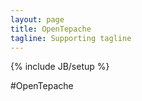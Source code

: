 ```yaml
---
layout: page
title: OpenTepache
tagline: Supporting tagline
---
```

{% include JB/setup %}

#OpenTepache
